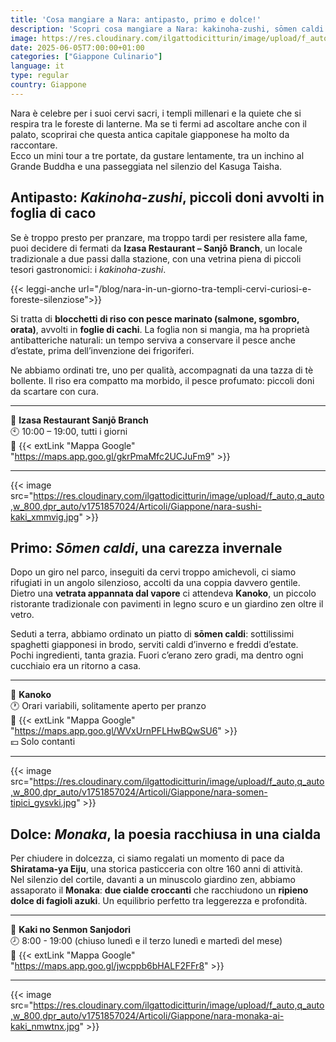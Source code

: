```yaml
---
title: 'Cosa mangiare a Nara: antipasto, primo e dolce!'
description: 'Scopri cosa mangiare a Nara: kakinoha-zushi, sōmen caldi e monaka. Un tour culinario tra sapori autentici e tradizioni, da Izasa a Shiratama-ya Eiju!'
image: https://res.cloudinary.com/ilgattodicitturin/image/upload/f_auto,q_auto,w_800,dpr_auto/v1751856834/Articoli/Giappone/nara-cosa-mangiare_uci2gy.png
date: 2025-06-05T7:00:00+01:00
categories: ["Giappone Culinario"]
language: it
type: regular   
country: Giappone
---
```

Nara è celebre per i suoi cervi sacri, i templi millenari e la quiete che si respira tra le foreste di lanterne. Ma se ti fermi ad ascoltare anche con il palato, scoprirai che questa antica capitale giapponese ha molto da raccontare.  
Ecco un mini tour a tre portate, da gustare lentamente, tra un inchino al Grande Buddha e una passeggiata nel silenzio del Kasuga Taisha.

## Antipasto: *Kakinoha-zushi*, piccoli doni avvolti in foglia di caco

Se è troppo presto per pranzare, ma troppo tardi per resistere alla fame, puoi decidere di fermati da **Izasa Restaurant – Sanjō Branch**, un locale tradizionale a due passi dalla stazione, con una vetrina piena di piccoli tesori gastronomici: i *kakinoha-zushi*.

{{< leggi-anche url="/blog/nara-in-un-giorno-tra-templi-cervi-curiosi-e-foreste-silenziose">}}

Si tratta di **blocchetti di riso con pesce marinato (salmone, sgombro, orata)**, avvolti in **foglie di cachi**. La foglia non si mangia, ma ha proprietà antibatteriche naturali: un tempo serviva a conservare il pesce anche d’estate, prima dell’invenzione dei frigoriferi.

Ne abbiamo ordinati tre, uno per qualità, accompagnati da una tazza di tè bollente. Il riso era compatto ma morbido, il pesce profumato: piccoli doni da scartare con cura.

---

📍 **Izasa Restaurant Sanjō Branch**  
🕙 10:00 – 19:00, tutti i giorni  
🔗 {{< extLink "Mappa Google" "https://maps.app.goo.gl/gkrPmaMfc2UCJuFm9" >}}

---

{{< image src="https://res.cloudinary.com/ilgattodicitturin/image/upload/f_auto,q_auto,w_800,dpr_auto/v1751857024/Articoli/Giappone/nara-sushi-kaki_xmmvig.jpg" >}}

## Primo: *Sōmen caldi*, una carezza invernale

Dopo un giro nel parco, inseguiti da cervi troppo amichevoli, ci siamo rifugiati in un angolo silenzioso, accolti da una coppia davvero gentile. Dietro una **vetrata appannata dal vapore** ci attendeva **Kanoko**, un piccolo ristorante tradizionale con pavimenti in legno scuro e un giardino zen oltre il vetro.

Seduti a terra, abbiamo ordinato un piatto di **sōmen caldi**: sottilissimi spaghetti giapponesi in brodo, serviti caldi d’inverno e freddi d’estate.  
Pochi ingredienti, tanta grazia. Fuori c’erano zero gradi, ma dentro ogni cucchiaio era un ritorno a casa.

---

📍 **Kanoko**  
🕐 Orari variabili, solitamente aperto per pranzo  
🔗 {{< extLink "Mappa Google" "https://maps.app.goo.gl/WVxUrnPFLHwBQwSU6" >}}  
💴 Solo contanti  

---

{{< image src="https://res.cloudinary.com/ilgattodicitturin/image/upload/f_auto,q_auto,w_800,dpr_auto/v1751857024/Articoli/Giappone/nara-somen-tipici_gysvki.jpg" >}}


## Dolce: *Monaka*, la poesia racchiusa in una cialda

Per chiudere in dolcezza, ci siamo regalati un momento di pace da **Shiratama-ya Eiju**, una storica pasticceria con oltre 160 anni di attività.  
Nel silenzio del cortile, davanti a un minuscolo giardino zen, abbiamo assaporato il **Monaka**: **due cialde croccanti** che racchiudono un **ripieno dolce di fagioli azuki**. Un equilibrio perfetto tra leggerezza e profondità.

---

📍 **Kaki no Senmon Sanjodori**  
🕗 8:00 - 19:00 (chiuso lunedì e il terzo lunedì e martedì del mese)  
🔗 {{< extLink "Mappa Google" "https://maps.app.goo.gl/jwcppb6bHALF2FFr8" >}}

---

{{< image src="https://res.cloudinary.com/ilgattodicitturin/image/upload/f_auto,q_auto,w_800,dpr_auto/v1751857024/Articoli/Giappone/nara-monaka-ai-kaki_nmwtnx.jpg" >}}